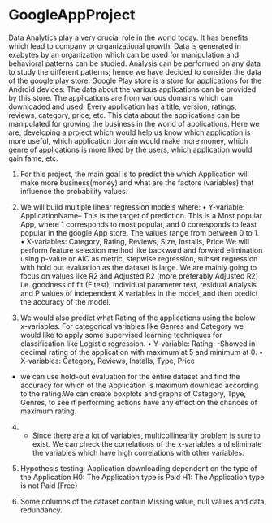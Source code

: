 # GoogleAppProject
Data Analytics play a very crucial role in the world today. It has benefits which lead to company or organizational growth. Data is generated in exabytes by an organization which can be used for manipulation and behavioral patterns can be studied. Analysis can be performed on any data to study the different patterns; hence we have decided to consider the data of the google play store. Google Play store is a store for applications for the Android devices. The data about the various applications can be provided by this store. The applications are from various domains which can downloaded and used. Every application has a title, version, ratings, reviews, category, price, etc. This data about the applications can be manipulated for growing the business in the world of applications. Here we are, developing a project which would help us know which application is more useful, which application domain would make more money, which genre of applications is more liked by the users, which application would gain fame, etc.


1. For this project, the main goal is to predict the which Application will make more
business(money) and what are the factors (variables) that influence the probability values.

2. We will build multiple linear regression models where:
• Y-variable: ApplicationName– This is the target of prediction. This is a Most popular
App, where 1 corresponds to most popular, and 0 corresponds to least popular in
the google App store. The values range from between 0 to 1.
• X-variables: Category, Rating, Reviews, Size, Installs, Price
We will perform feature selection method like backward and forward elimination
using p-value or AIC as metric, stepwise regression, subset regression with hold out
evaluation as the dataset is large. We are mainly going to focus on values like R2
and Adjusted R2 (more preferably Adjusted R2) i.e. goodness of fit (F test),
individual parameter test, residual Analysis and P values of independent X variables
in the model, and then predict the accuracy of the model.

3. We would also predict what Rating of the applications using the below x-variables.
For categorical variables like Genres and Category we would like to apply some supervised
learning techniques for classification like Logistic regression.
• Y-variable: Rating: -Showed in decimal rating of the application with maximum at 5
and minimum at 0.
• X-variables: Category, Reviews, Installs, Type, Price
- we can use hold-out evaluation for the entire dataset and find the accuracy for
which of the Application is maximum download according to the rating.We can
create boxplots and graphs of Category, Tpye, Genres, to see if performing actions
have any effect on the chances of maximum rating.

4. - Since there are a lot of variables, multicollinearity problem is sure to exist. We can check
the correlations of the x-variables and eliminate the variables which have high correlations
with other variables.

5. Hypothesis testing: Application downloading dependent on the type of the Application
H0: The Application type is Paid
H1: The Application type is not Paid (Free)
6. Some columns of the dataset contain Missing value, null values and data redundancy.
